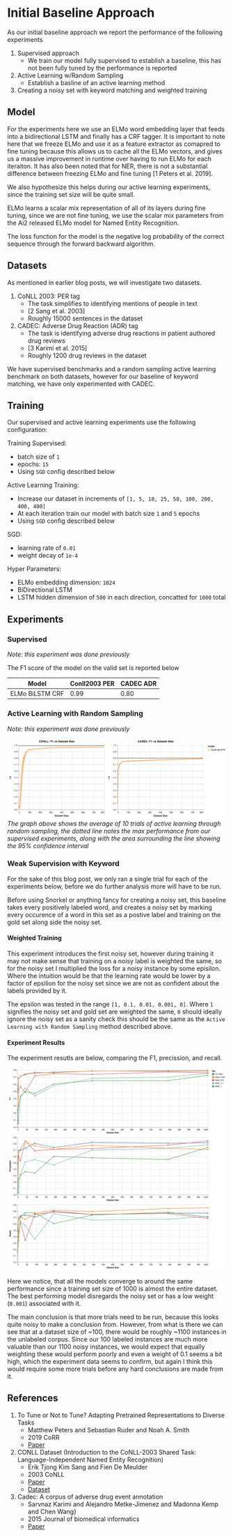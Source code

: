 # Initial Baseline Approach

As our initial baseline approach we report the performance of the following experiments

1. Supervised approach
    - We train our model fully supervised to establish a baseline, this has not been fully tuned by the performance is reported
2. Active Learning w/Random Sampling
    - Establish a basline of an active learning method
3. Creating a noisy set with keyword matching and weighted training


## Model

For the experiments here we use an ELMo word embedding layer that feeds into a bidirectional LSTM and finally has a CRF tagger. It is important to note here that we freeze ELMo and use it as a feature extractor as comapred to fine tuning because this allows us to cache all the ELMo vectors, and gives us a massive improvement in runtime over having to run ELMo for each iteraiton. It has also been noted that for NER, there is not a substantial difference between freezing ELMo and fine tuning [1 Peters et al. 2019].

We also hypothesize this helps during our active learning experiments, since the training set size will be quite small.

ELMo learns a scalar mix representation of all of its layers during fine tuning, since we are not fine tuning, we use the scalar mix parameters from the Ai2 released ELMo model for Named Entity Recognition.

The loss function for the model is the negative log probability of the correct sequence through the forward backward algorithm.

## Datasets

As mentioned in earlier blog posts, we will investigate two datasets.

1. CoNLL 2003: PER tag
    - The task simplifies to identifying mentions of people in text
    - [2 Sang et al. 2003]
    - Roughly 15000 sentences in the dataset
2. CADEC: Adverse Drug Reaction (ADR) tag
    - The task is identifying adverse drug reactions in patient authored drug reviews
    - [3 Karimi et al. 2015]
    - Roughly 1200 drug reviews in the dataset

We have supervised benchmarks and a random sampling active learning benchmark on both datasets, however for our baseline of keyword matching, we have only experimented with CADEC.

## Training

Our supervised and active learning experiments use the following configuration:

Training Supervised:

- batch size of `1`
- epochs: `15`
- Using `SGD` config described below

Active Learning Training:

- Increase our dataset in increments of `[1, 5, 10, 25, 50, 100, 200, 400, 400]`
- At each iteration train our model with batch size `1` and `5` epochs
- Using `SGD` config described below

SGD:

- learning rate of `0.01`
- weight decay of `1e-4`

Hyper Parameters:

- ELMo embedding dimension: `1024`
- BiDirectional LSTM
- LSTM hidden dimension of `500` in each direction, concatted for `1000` total

## Experiments

### Supervised

*Note: this experiment was done previously*

The F1 score of the model on the valid set is reported below

| Model                   | Conll2003 PER | CADEC ADR |
|-------------------------|---------------|-------------|
| ELMo BiLSTM CRF         | 0.99           | 0.80        |


### Active Learning with Random Sampling

*Note: this experiment was done previously*

![act_rand](figures/act_rand.png)
*The graph above shows the average of 10 trials of active learning through random sampling, the dotted line notes the max performance from our supervised experiments, along with the area surrounding the line showing the 95% confidence interval*

### Weak Supervision with Keyword

For the sake of this blog post, we only ran a single trial for each of the experiments below, before we do further analysis more will have to be run.

Before using Snorkel or anything fancy for creating a noisy set, this baseline takes every positively labeled word, and creates a noisy set by marking every occurence of a word in this set as a postive label and training on the gold set along side the noisy set.

#### Weighted Training

This experiment introduces the first noisy set, however during training it may not make sense that training on a noisy label is weighted the same, so for the noisy set I multiplied the loss for a noisy instance by some episilon. Where the intuition would be that the learning rate would be lower by a factor of epsilion for the noisy set since we are not as confident about the labels provided by it.

The epsilon was tested in the range `[1, 0.1, 0.01, 0.001, 0]`. Where `1` signifies the noisy set and gold set are weighted the same, `0` should ideally ignore the noisy set as a sanity check this should be the same as the `Active Learning with Random Sampling` method described above.


#### Experiment Results

The experiment resutls are below, comparing the F1, precission, and recall.

![experiment_results](figures/weak_keyword_experiment.png)

Here we notice, that all the models converge to around the same performance since a training set size of 1000 is almost the entire dataset. The best performing model disregards the noisy set or has a low weight (`0.001`) associated with it.

The main conclusion is that more trials need to be run, because this looks quite noisy to make a conclusion from. However, from what is there we can see that at a dataset size of ~100, there would be roughly ~1100 instances in the unlabeled corpus. Since our 100 labeled instances are much more valuable than our 1100 noisy instances, we would expect that equally weighting these would perform poorly and even a weight of 0.1 seems a bit high, which the experiment data seems to confirm, but again I think this would require some more trials before any hard conclusions are made from it.


## References

1. To Tune or Not to Tune? Adapting Pretrained Representations to Diverse Tasks
    - Matthew Peters and Sebastian Ruder and Noah A. Smith
    - 2019 CoRR
    - [Paper](https://arxiv.org/abs/1903.05987)
2. CONLL Dataset (Introduction to the CoNLL-2003 Shared Task: Language-Independent Named Entity Recognition)
    - Erik Tjong Kim Sang and Fien De Meulder
    - 2003 CoNLL
    - [Paper](https://arxiv.org/pdf/cs/0306050.pdf)
    - [Dataset](https://cogcomp.org/page/resource_view/81)
3. Cadec: A corpus of adverse drug event annotation
    - Sarvnaz Karimi and Alejandro Metke-Jimenez and Madonna Kemp and Chen Wang}
    - 2015 Journal of biomedical informatics
    - [Paper](https://www.ncbi.nlm.nih.gov/pubmed/25817970)